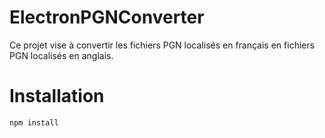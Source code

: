 # ElectronPGNConverter

Ce projet vise à convertir les fichiers PGN localisés en français en fichiers PGN localisés en anglais.

# Installation

`npm install`
